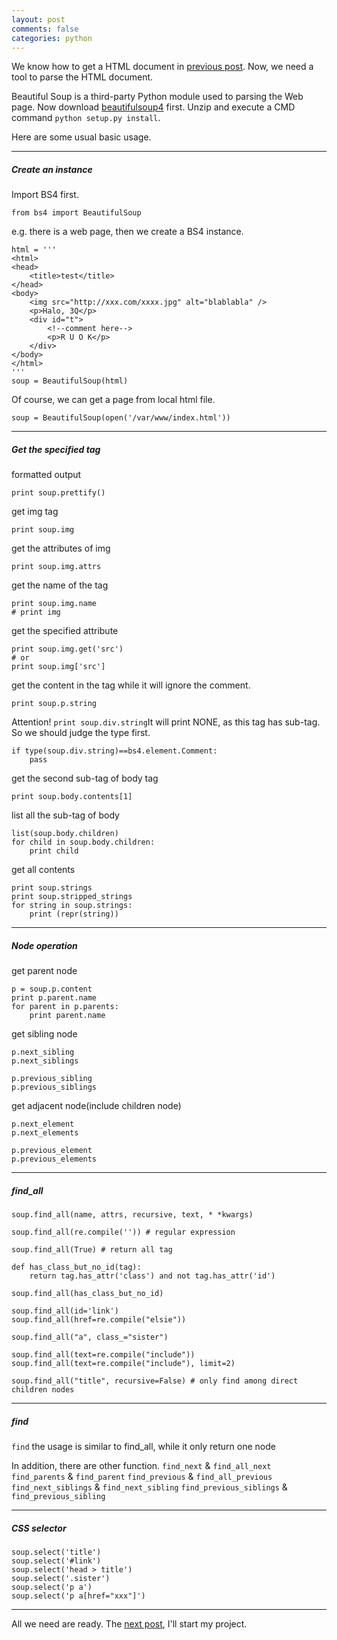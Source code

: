 ```yaml
---
layout: post
comments: false
categories: python
---
```


We know how to get a HTML document in [previous post](2015-11-26-beginning-python-1-crawler.md). Now, we need a tool to parse the HTML document.

Beautiful Soup is a third-party Python module used to parsing the Web page. Now download [beautifulsoup4](http://www.crummy.com/software/BeautifulSoup/bs4/download/4.3/) first. Unzip and execute a CMD command `python setup.py install`.

Here are some usual basic usage.

***

##### Create an instance

Import BS4 first.

```
from bs4 import BeautifulSoup
```

e.g. there is a web page, then we create a BS4 instance.

```
html = '''
<html>
<head>
	<title>test</title>
</head>
<body>
	<img src="http://xxx.com/xxxx.jpg" alt="blablabla" />
	<p>Halo, 3Q</p>
	<div id="t">
    	<!--comment here-->
		<p>R U O K</p>
	</div>
</body>
</html>
'''
soup = BeautifulSoup(html)
```

Of course, we can get a page from local html file.

```
soup = BeautifulSoup(open('/var/www/index.html'))
```

***

##### Get the specified tag

formatted output

```
print soup.prettify()
```

get img tag

```
print soup.img

```

get the attributes of img

```
print soup.img.attrs
```

get the name of the tag

```
print soup.img.name
# print img
```

get the specified attribute

```
print soup.img.get('src')
# or
print soup.img['src']
```

get the content in the tag while it will ignore the comment.

```
print soup.p.string
```

Attention! `print soup.div.string`It will print NONE, as this tag has sub-tag. So we should judge the type first.

```
if type(soup.div.string)==bs4.element.Comment:
	pass
```

get the second sub-tag of body tag

```
print soup.body.contents[1]
```

list all the sub-tag of body

```
list(soup.body.children)
for child in soup.body.children:
	print child
```

get all contents

```
print soup.strings
print soup.stripped_strings
for string in soup.strings:
	print (repr(string))
```

***

##### Node operation

get parent node

```
p = soup.p.content
print p.parent.name
for parent in p.parents:
	print parent.name
```

get sibling node

```
p.next_sibling
p.next_siblings

p.previous_sibling
p.previous_siblings
```

get adjacent node(include children node)

```
p.next_element
p.next_elements

p.previous_element
p.previous_elements
```

***

##### find\_all

```
soup.find_all(name, attrs, recursive, text, * *kwargs)
```

```
soup.find_all(re.compile('')) # regular expression
```

```
soup.find_all(True) # return all tag
```

```
def has_class_but_no_id(tag):
	return tag.has_attr('class') and not tag.has_attr('id')

soup.find_all(has_class_but_no_id)
```

```
soup.find_all(id='link')
soup.find_all(href=re.compile("elsie"))
```

```
soup.find_all("a", class_="sister")
```

```
soup.find_all(text=re.compile("include"))
soup.find_all(text=re.compile("include"), limit=2)
```

```
soup.find_all("title", recursive=False) # only find among direct children nodes
```

***

##### find

`find` the usage is similar to find_all, while it only return one node

In addition, there are other function.
`find_next` & `find_all_next`
`find_parents` & `find_parent`
`find_previous` & `find_all_previous`
`find_next_siblings` & `find_next_sibling`
`find_previous_siblings` & `find_previous_sibling`

***

##### CSS selector

```
soup.select('title')
soup.select('#link')
soup.select('head > title')
soup.select('.sister')
soup.select('p a')
soup.select('p a[href="xxx"]')
```

***
All we need are ready. The [next post](../beginning-python-3-crawler-pixiv), I'll start my project.

